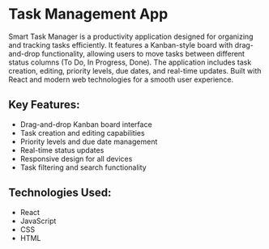 # Task Management App
Smart Task Manager is a productivity application designed for organizing and tracking tasks efficiently. It features a Kanban-style board with drag-and-drop functionality, allowing users to move tasks between different status columns (To Do, In Progress, Done). The application includes task creation, editing, priority levels, due dates, and real-time updates. Built with React and modern web technologies for a smooth user experience.


## Key Features:
* Drag-and-drop Kanban board interface
* Task creation and editing capabilities
* Priority levels and due date management
* Real-time status updates
* Responsive design for all devices
* Task filtering and search functionality

## Technologies Used:
* React
* JavaScript
* CSS
* HTML
